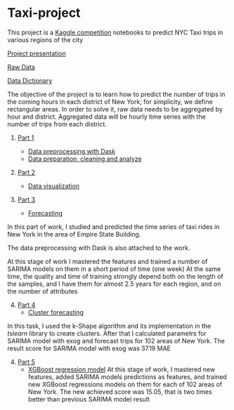 # Taxi-project

This project is a [Kaggle competition](https://www.kaggle.com/c/yellowtaxi?rvi=1) notebooks to predict NYC Taxi trips in various regions of the city

[Project presentation](http://www.pilotpu.eu/igor.papka/presentation/)

[Raw Data](https://www1.nyc.gov/site/tlc/about/tlc-trip-record-data.page)

[Data Dictionary](https://www1.nyc.gov/assets/tlc/downloads/pdf/data_dictionary_trip_records_yellow.pdf)

The objective of the project is to learn how to predict the number of trips in the coming hours in each district of New York; for simplicity, we define rectangular areas. In order to solve it, raw data needs to be aggregated by hour and district. Aggregated data will be hourly time series with the number of trips from each district.

1. <ins>Part 1</ins>
      * [Data preprocessing with Dask](https://htmlpreview.github.io/?https://github.com/ipapka/Taxi-project/blob/master/Part_1/Part_1_Data_preprocessing_dask_2016.html)
    * [Data preparation, cleaning and analyze](https://htmlpreview.github.io/?https://github.com/ipapka/Taxi-project/blob/master/Part_1/Part_1_data_preprocessing.html)
    
2. <ins>Part 2</ins>   
     * [Data visualization](https://htmlpreview.github.io/?https://github.com/ipapka/Taxi-project/blob/master/Part_2/Part_2_Data_visualization.html)
     
3. <ins>Part 3</ins>
     * [Forecasting](https://htmlpreview.github.io/?https://github.com/ipapka/Taxi-project/blob/master/Part_3/Part_3_forecasting.html)

In this part of work, I studied and predicted the time series of taxi rides in New York in the area of Empire State Building.

The data preprocessing with Dask is also attached to the work.

At this stage of work I mastered the features and trained a number of SARIMA models on them in a short period of time (one week) At the same time, the quality and time of training strongly depend both on the length of the samples, and I have them for almost 2.5 years for each region, and on the number of attributes

4. <ins>Part 4</ins>
     * [Cluster forecasting](https://htmlpreview.github.io/?https://github.com/ipapka/Taxi-project/blob/master/Part_4/Part_4_cluster_forecasting.html)
     
In this task, I used the k-Shape algorithm and its implementation in the *tslearn* library to create clusters. After that I calculated parametrs for SARIMA model with exog and forecast trips for 102 areas of New York. The result score for SARIMA model with exog was 37.19 MAE

4. <ins>Part 5</ins>
     * [XGBoost regression model](https://htmlpreview.github.io/?https://github.com/ipapka/Taxi-project/blob/master/Part_5/Part_5_regression.html)
At this stage of work, I mastered new features, added SARIMA models predictions as features, and trained new XGBoost regressions models on them for each of 102 areas of New York.
The new achieved score was 15.05, that is two times better than previous SARIMA model result


